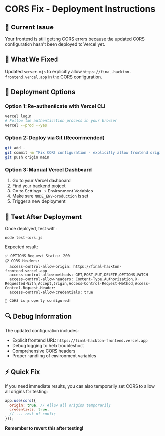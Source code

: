 # CORS Fix - Deployment Instructions

## 🚨 Current Issue
Your frontend is still getting CORS errors because the updated CORS configuration hasn't been deployed to Vercel yet.

## 🔧 What We Fixed
Updated `server.mjs` to explicitly allow `https://final-hackton-frontend.vercel.app` in the CORS configuration.

## 🚀 Deployment Options

### Option 1: Re-authenticate with Vercel CLI
```bash
vercel login
# Follow the authentication process in your browser
vercel --prod --yes
```

### Option 2: Deploy via Git (Recommended)
```bash
git add .
git commit -m "Fix CORS configuration - explicitly allow frontend origin"
git push origin main
```

### Option 3: Manual Vercel Dashboard
1. Go to your Vercel dashboard
2. Find your backend project
3. Go to Settings → Environment Variables
4. Make sure `NODE_ENV=production` is set
5. Trigger a new deployment

## 🧪 Test After Deployment

Once deployed, test with:
```bash
node test-cors.js
```

Expected result:
```
✅ OPTIONS Request Status: 200
📋 CORS Headers:
  access-control-allow-origin: https://final-hackton-frontend.vercel.app
  access-control-allow-methods: GET,POST,PUT,DELETE,OPTIONS,PATCH
  access-control-allow-headers: Content-Type,Authorization,X-Requested-With,Accept,Origin,Access-Control-Request-Method,Access-Control-Request-Headers
  access-control-allow-credentials: true

🎉 CORS is properly configured!
```

## 🔍 Debug Information

The updated configuration includes:
- Explicit frontend URL: `https://final-hackton-frontend.vercel.app`
- Debug logging to help troubleshoot
- Comprehensive CORS headers
- Proper handling of environment variables

## ⚡ Quick Fix

If you need immediate results, you can also temporarily set CORS to allow all origins for testing:

```javascript
app.use(cors({
  origin: true, // Allow all origins temporarily
  credentials: true,
  // ... rest of config
}));
```

**Remember to revert this after testing!**
